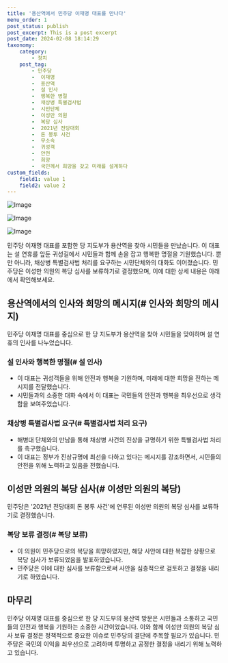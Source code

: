 ```yaml
---
title: '용산역에서 민주당 이재명 대표를 만나다'
menu_order: 1
post_status: publish
post_excerpt: This is a post excerpt
post_date: 2024-02-08 18:14:29
taxonomy:
    category:
        - 정치
    post_tag:
        - 민주당
        -  이재명
        -  용산역
        -  설 인사
        -  행복한 명절
        -  채상병 특별검사법
        -  시민단체
        -  이성만 의원
        -  복당 심사
        -  2021년 전당대회
        -  돈 봉투 사건
        -  무소속
        -  귀성객
        -  안전
        -  희망
        -  국민께서 희망을 갖고 미래를 설계하다
custom_fields:
    field1: value 1
    field2: value 2
---
```


![Image](https://imgnews.pstatic.net/image/079/2024/02/08/0003862206_001_20240208152601205.jpg?type=w647)

![Image](https://imgnews.pstatic.net/image/079/2024/02/08/0003862206_002_20240208152601259.jpg?type=w647)

![Image](https://imgnews.pstatic.net/image/079/2024/02/08/0003862206_003_20240208152601300.jpg?type=w647)

민주당 이재명 대표를 포함한 당 지도부가 용산역을 찾아 시민들을 만났습니다. 이 대표는 설 연휴를 앞둔 귀성길에서 시민들과 함께 손을 잡고 행복한 명절을 기원했습니다. 뿐만 아니라, 채상병 특별검사법 처리를 요구하는 시민단체와의 대화도 이어졌습니다. 민주당은 이성만 의원의 복당 심사를 보류하기로 결정했으며, 이에 대한 상세 내용은 아래에서 확인해보세요.
## 용산역에서의 인사와 희망의 메시지(# 인사와 희망의 메시지)
민주당 이재명 대표를 중심으로 한 당 지도부가 용산역을 찾아 시민들을 맞이하며 설 연휴의 인사를 나누었습니다.
### 설 인사와 행복한 명절(# 설 인사)
- 이 대표는 귀성객들을 위해 안전과 행복을 기원하며, 미래에 대한 희망을 전하는 메시지를 전달했습니다.
- 시민들과의 소중한 대화 속에서 이 대표는 국민들의 안전과 행복을 최우선으로 생각함을 보여주었습니다.
### 채상병 특별검사법 요구(# 특별검사법 처리 요구)
- 해병대 단체와의 만남을 통해 채상병 사건의 진상을 규명하기 위한 특별검사법 처리를 촉구했습니다.
- 이 대표는 정부가 진상규명에 최선을 다하고 있다는 메시지를 강조하면서, 시민들의 안전을 위해 노력하고 있음을 전했습니다.
## 이성만 의원의 복당 심사(# 이성만 의원의 복당)
민주당은 '2021년 전당대회 돈 봉투 사건'에 연루된 이성만 의원의 복당 심사를 보류하기로 결정했습니다.
### 복당 보류 결정(# 복당 보류)
- 이 의원이 민주당으로의 복당을 희망하였지만, 해당 사안에 대한 복잡한 상황으로 복당 심사가 보류되었음을 발표하였습니다.
- 민주당은 이에 대한 심사를 보류함으로써 사안을 심층적으로 검토하고 결정을 내리기로 하였습니다.
## 마무리
민주당 이재명 대표를 중심으로 한 당 지도부의 용산역 방문은 시민들과 소통하고 국민들의 안전과 행복을 기원하는 소중한 시간이었습니다. 이와 함께 이성만 의원의 복당 심사 보류 결정은 정책적으로 중요한 이슈로 민주당의 결단에 주목할 필요가 있습니다. 민주당은 국민의 이익을 최우선으로 고려하며 투명하고 공정한 결정을 내리기 위해 노력하고 있습니다.
